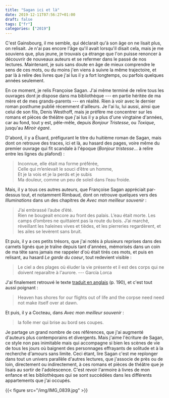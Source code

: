 ```yaml
---
title: "Sagan ici et là"
date: 2019-12-11T07:56:27+01:00
draft: false
tags: ["fr"]
categories: ["2019"]
---
```


C'est Gainsbourg, il me semble, qui déclarait qu'à son âge on ne lisait plus, on relisait. Je n'ai pas encore l'âge qu'il avait lorsqu'il disait cela, mais je me souviens que, plus jeune, je trouvais ça étrange que l'on puisse renoncer à découvrir de nouveaux auteurs et se refermer dans le passé de nos lectures. Maintenant, je suis sans doute en âge de mieux comprendre le sens de ces mots, ou du moins j'en viens à suivre la même trajectoire, et par là à relire des livres que j'ai lus il y a fort longtemps, ou parfois quelques années seulement.

En ce moment, je relis Françoise Sagan. J'ai même terminé de relire tous les ouvrages dont je dispose dans ma bibliothèque --- en partie héritée de ma mère et de mes grands-parents --- en réalité. Rien à voir avec le dernier roman posthume publié récemment d'ailleurs. Je l'ai lu, lui aussi, ainsi que celui de son fils, Denis Westhoff, mais je préfère me concentrer sur les romans et pièces de théâtre que j'ai lus il y a plus d'une vingtaine d'années, car au fond, tout y est, pêle-mêle, depuis *Bonjour Tristesse*, ou *Toxique*, jusqu'au *Miroir égaré*.

D'abord, il y a Éluard, préfigurant le titre du huitième roman de Sagan, mais dont on retrouve des traces, ici et là, au hasard des pages, voire même du premier ouvrage qui fit scandale à l'époque (*Bonjour tristesse*... à relire entre les lignes du plafond) :

> Inconnue, elle était ma forme préférée,<br>Celle qui m’enlevait le souci d’être un homme,<br>Et je la vois et je la perds et je subis<br>Ma douleur, comme un peu de soleil dans l’eau froide.

Mais, il y a tous ces autres auteurs, que Françoise Sagan appréciait par-dessus tout, et notamment Rimbaud, dont on retrouve quelques vers des *Illuminations* dans un des chapitres de *Avec mon meilleur souvenir* :

> J’ai embrassé l’aube d’été.<br>Rien ne bougeait encore au front des palais. L’eau était morte. Les camps d’ombres ne quittaient pas la route du bois. J’ai marché, réveillant les haleines vives et tièdes, et les pierreries regardèrent, et les ailes se levèrent sans bruit.

Et puis, il y a ces petits trésors, que j'ai notés à plusieurs reprises dans des carnets lignés que je traîne depuis tant d'années, mémorisés dans un coin de ma tête sans jamais me rappeler d'où était tirés ces mots, et puis en relisant, au hasard *Le garde du coeur*, tout redevient visible :

> Le ciel a des plages où éluder la vie présente et il est des corps qui ne doivent reparaître à l'aurore. --- García Lorca

J'ai finalement retrouvé le texte [traduit en anglais](https://www.poetryfoundation.org/poetrymagazine/browse?contentId=26580) (p. 190), et c'est tout aussi poignant : 

> Heaven has shores for our flights out of life and the corpse need need not make itself over at dawn.

Et puis, il y a Cocteau, dans *Avec mon meilleur souvenir* :

> la folle mer qui brise au bord ses coupes.

Je partage un grand nombre de ces références, que j'ai augmenté d'auteurs plus contemporains et divergents. Mais j'aime l'écriture de Sagan, ce style non pas inimitable mais qui accompagne si bien les scènes de vie de tous les jours où baignent des personnages effrayants de solitude et à la recherche d'amours sans limite. Ceci étant, lire Sagan c'est me replonger dans tout un univers parallèle d'autres lectures, que j'associe de près ou de loin, directement ou indirectement, à ces romans et pièces de théâtre que je lisais au sortir de l'adolescence. C'est revoir l'armoire à livres de mon enfance et les bibliothèques qui se sont succédées dans les différents appartements que j'ai occupés.

{{< figure src="/img/IMG_0839.jpg" >}}
